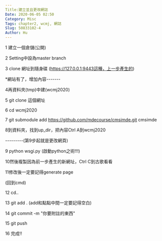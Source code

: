 ```yaml
---
Title:建立並且更改網誌
Date: 2020-06-05 02:50
Category: Misc
Tags: chapter2, wcmj, 網誌
Slug: 50833102-4
Author: Hu
---
```


1 建立一個倉儲(公開)

2 Setting中設為master branch

<!-- PELICAN_END_SUMMARY -->

3 clone 網址到隨身碟
(https://127.0.0.1:9443這種，上一步產生的)

*網站有了，增加內容-------

4再資料夾(tmp)中建(wcmj2020)

5 git clone 這個網址

6 cd wcmj2020 

7 git submodule add https://github.com/mdecourse/cmsimde.git cmsimde

8到資料夾，找到up_dir，把內容Ctrl A到wcmj2020

---------(第9步起就是更改網頁)

9 python wsgi.py (啟動python之術!!!)

10然後複製因為前一步產生的新網址，Ctrl C到古歌看看

11修改後一定要記得generate page

(回到cmd)

12 cd..

13 git add . (add和點點中間一定要記得空白)

14 git commit -m "你要附註的東西"

15 git push

16 完成!!

